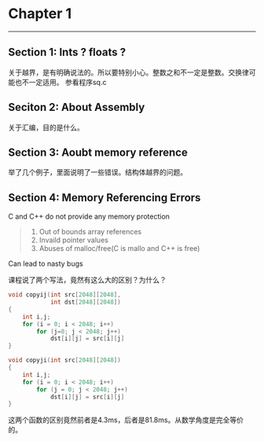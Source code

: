 # Chapter 1
----

## Section 1: Ints ? floats ?
关于越界，是有明确说法的。所以要特别小心。整数之和不一定是整数。交换律可能也不一定适用。
参看程序sq.c

## Seciton 2: About Assembly
关于汇编，目的是什么。

## Section 3: Aoubt memory reference

举了几个例子，里面说明了一些错误。结构体越界的问题。

## Section 4: Memory Referencing Errors
C and C++ do not provide any memory protection
> 1. Out of bounds array references
> 2. Invaild pointer values
> 3. Abuses of malloc/free(C is mallo and C++ is free)

Can lead to nasty bugs

课程说了两个写法，竟然有这么大的区别？为什么？
```C
void copyij(int src[2048][2048],
			int dst[2048][2048])
{
	int i,j;
	for (i = 0; i < 2048; i++)
		for (j=0; j < 2048; j++)
			dst[i][j] = src[i][j]
}

void copyji(int src[2048][2048])
{
	int i,j;
	for (i = 0; i < 2048; i++)
		for (j = 0; j < 2048; j++)
			dst[i][j] = src[i][j]
}

```

这两个函数的区别竟然前者是4.3ms，后者是81.8ms。从数学角度是完全等价的。
